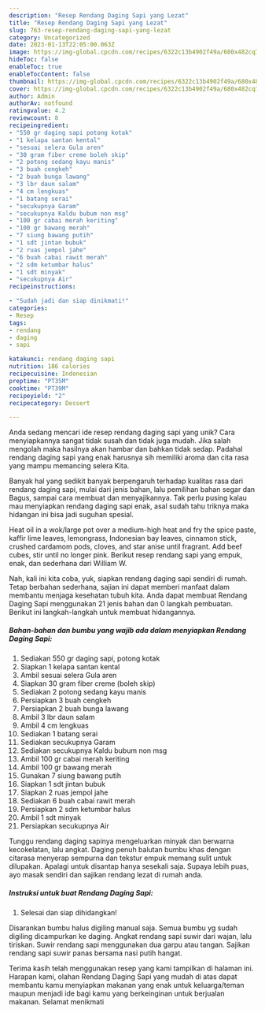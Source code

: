 ```yaml
---
description: "Resep Rendang Daging Sapi yang Lezat"
title: "Resep Rendang Daging Sapi yang Lezat"
slug: 763-resep-rendang-daging-sapi-yang-lezat
category: Uncategorized
date: 2023-01-13T22:05:00.063Z
image: https://img-global.cpcdn.com/recipes/6322c13b4902f49a/680x482cq70/rendang-daging-sapi-foto-resep-utama.jpg
hideToc: false
enableToc: true
enableTocContent: false
thumbnail: https://img-global.cpcdn.com/recipes/6322c13b4902f49a/680x482cq70/rendang-daging-sapi-foto-resep-utama.jpg
cover: https://img-global.cpcdn.com/recipes/6322c13b4902f49a/680x482cq70/rendang-daging-sapi-foto-resep-utama.jpg
author: Admin
authorAv: notfound
ratingvalue: 4.2
reviewcount: 8
recipeingredient:
- "550 gr daging sapi potong kotak"
- "1 kelapa santan kental"
- "sesuai selera Gula aren"
- "30 gram fiber creme boleh skip"
- "2 potong sedang kayu manis"
- "3 buah cengkeh"
- "2 buah bunga lawang"
- "3 lbr daun salam"
- "4 cm lengkuas"
- "1 batang serai"
- "secukupnya Garam"
- "secukupnya Kaldu bubum non msg"
- "100 gr cabai merah keriting"
- "100 gr bawang merah"
- "7 siung bawang putih"
- "1 sdt jintan bubuk"
- "2 ruas jempol jahe"
- "6 buah cabai rawit merah"
- "2 sdm ketumbar halus"
- "1 sdt minyak"
- "secukupnya Air"
recipeinstructions:

- "Sudah jadi dan siap dinikmati!"
categories:
- Resep
tags:
- rendang
- daging
- sapi

katakunci: rendang daging sapi 
nutrition: 186 calories
recipecuisine: Indonesian
preptime: "PT35M"
cooktime: "PT39M"
recipeyield: "2"
recipecategory: Dessert

---
```





Anda sedang mencari ide resep rendang daging sapi yang unik? Cara menyiapkannya sangat tidak susah dan tidak juga mudah. Jika salah mengolah maka hasilnya akan hambar dan bahkan tidak sedap. Padahal rendang daging sapi yang enak harusnya sih memiliki aroma dan cita rasa yang mampu memancing selera Kita.





Banyak hal yang sedikit banyak berpengaruh terhadap kualitas rasa dari rendang daging sapi, mulai dari jenis bahan, lalu pemilihan bahan segar dan Bagus, sampai cara membuat dan menyajikannya. Tak perlu pusing kalau mau menyiapkan rendang daging sapi enak,      asal sudah tahu triknya maka hidangan ini bisa jadi suguhan spesial.














Heat oil in a wok/large pot over a medium-high heat and fry the spice paste, kaffir lime leaves, lemongrass, Indonesian bay leaves, cinnamon stick, crushed cardamom pods, cloves, and star anise until fragrant. Add beef cubes, stir until no longer pink. Berikut resep rendang sapi yang empuk, enak, dan sederhana dari William W.






Nah, kali ini kita coba, yuk, siapkan rendang daging sapi sendiri di rumah. Tetap berbahan sederhana, sajian ini dapat memberi manfaat dalam membantu menjaga kesehatan tubuh kita. Anda dapat membuat Rendang Daging Sapi menggunakan 21 jenis bahan dan 0 langkah pembuatan. Berikut ini langkah-langkah untuk membuat hidangannya.

<!--inarticleads1-->

##### Bahan-bahan dan bumbu yang wajib ada dalam menyiapkan Rendang Daging Sapi:

1. Sediakan 550 gr daging sapi, potong kotak
1. Siapkan 1 kelapa santan kental
1. Ambil sesuai selera Gula aren
1. Siapkan 30 gram fiber creme (boleh skip)
1. Sediakan 2 potong sedang kayu manis
1. Persiapkan 3 buah cengkeh
1. Persiapkan 2 buah bunga lawang
1. Ambil 3 lbr daun salam
1. Ambil 4 cm lengkuas
1. Sediakan 1 batang serai
1. Sediakan secukupnya Garam
1. Sediakan secukupnya Kaldu bubum non msg
1. Ambil 100 gr cabai merah keriting
1. Ambil 100 gr bawang merah
1. Gunakan 7 siung bawang putih
1. Siapkan 1 sdt jintan bubuk
1. Siapkan 2 ruas jempol jahe
1. Sediakan 6 buah cabai rawit merah
1. Persiapkan 2 sdm ketumbar halus
1. Ambil 1 sdt minyak
1. Persiapkan secukupnya Air


Tunggu rendang daging sapinya mengeluarkan minyak dan berwarna kecokelatan, lalu angkat. Daging penuh balutan bumbu khas dengan citarasa menyerap sempurna dan tekstur empuk memang sulit untuk dilupakan. Apalagi untuk disantap hanya sesekali saja. Supaya lebih puas, ayo masak sendiri dan sajikan rendang lezat di rumah anda. 

<!--inarticleads2-->

##### Instruksi untuk buat Rendang Daging Sapi:


1. Selesai dan siap dihidangkan!

Disarankan bumbu halus digiling manual saja. Semua bumbu yg sudah digiling dicampurkan ke daging. Angkat rendang sapi suwir dari wajan, lalu tiriskan. Suwir rendang sapi menggunakan dua garpu atau tangan. Sajikan rendang sapi suwir panas bersama nasi putih hangat. 

Terima kasih telah menggunakan resep yang kami tampilkan di halaman ini. Harapan kami, olahan Rendang Daging Sapi yang mudah di atas dapat membantu kamu menyiapkan makanan yang enak untuk keluarga/teman maupun menjadi ide bagi kamu yang berkeinginan untuk berjualan makanan. Selamat menikmati
